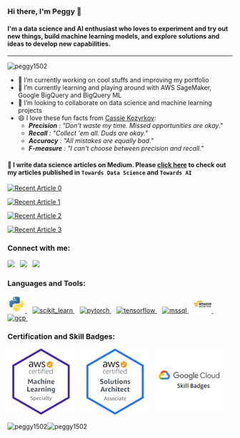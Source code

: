 ### Hi there, I'm Peggy 👋 

#### I'm a data science and AI enthusiast who loves to experiment and try out new things, build machine learning models, and explore solutions and ideas to develop new capabilities.
---

<p align="left"> <img src="https://komarev.com/ghpvc/?username=peggy1502&label=Profile%20views&color=0e75b6&style=flat" alt="peggy1502" /> </p>
<ul>
    <li>🔭 I’m currently working on cool stuffs and improving my portfolio</li>
    <li>🌱 I’m currently learning and playing around with AWS SageMaker, Google BigQuery and BigQuery ML</li>
    <li>👯 I’m looking to collaborate on data science and machine learning projects</li>
    <li>😄 I love these fun facts from <a href="https://www.linkedin.com/posts/kozyrkov_mfml-044-precision-vs-recall-activity-6825741484722032640-gYEy">Cassie Kozyrkov</a>:
        <ul>
            <li><i><b>Precision</b> : "Don't waste my time. Missed opportunities are okay."</i></li>
            <li><i><b>Recall</b> : "Collect 'em all. Duds are okay."</i></li>
            <li><i><b>Accuracy</b> : "All mistakes are equally bad."</i></li>
            <li><i><b>F-measure</b> : "I can't choose between precision and recall."</i></li>
        </ul>
    </li> 
    <!--
    <li>📝 I write data science articles on Medium, <a href="https://peggy1502.medium.com/">click here</a> to check out my articles published in <b>Towards Data Science</b> and <b>Towards AI</b>
    </li> 
    -->
</ul>

#### 📝 I write data science articles on Medium. Please <a href="https://peggy1502.medium.com/">click here</a> to check out my articles published in `Towards Data Science` and `Towards AI`

<p>
<a target="_blank" href="https://github-readme-medium-recent-article.vercel.app/medium/@peggy1502/0"><img src="https://github-readme-medium-recent-article.vercel.app/medium/@peggy1502/0" alt="Recent Article 0"></a>

<a target="_blank" href="https://github-readme-medium-recent-article.vercel.app/medium/@peggy1502/1"><img src="https://github-readme-medium-recent-article.vercel.app/medium/@peggy1502/1" alt="Recent Article 1"></a> 
    
<a target="_blank" href="https://github-readme-medium-recent-article.vercel.app/medium/@peggy1502/2"><img src="https://github-readme-medium-recent-article.vercel.app/medium/@peggy1502/2" alt="Recent Article 2"></a>    
    
<a target="_blank" href="https://github-readme-medium-recent-article.vercel.app/medium/@peggy1502/3"><img src="https://github-readme-medium-recent-article.vercel.app/medium/@peggy1502/3" alt="Recent Article 3"></a>    
</p>

<h3 align="left">Connect with me:</h3>

<a href="https://linkedin.com/in/peggy1502/"><img width="22px" src="https://cdn.jsdelivr.net/npm/simple-icons@v4/icons/linkedin.svg"></a>&nbsp;&nbsp;
<a href="https://public.tableau.com/profile/peggy.chang#!/"><img width="22px" src="https://cdn.jsdelivr.net/npm/simple-icons@v4/icons/tableau.svg"></a>&nbsp;&nbsp;
<a href="https://peggy1502.medium.com/"><img width="22px" src="https://cdn.jsdelivr.net/npm/simple-icons@v4/icons/medium.svg"></a>&nbsp;&nbsp;


<h3 align="left">Languages and Tools:</h3>
<p align="left"> 
<a href="https://www.python.org" target="_blank">
  <img src="https://raw.githubusercontent.com/devicons/devicon/master/icons/python/python-original.svg" alt="python" width="40" height="40"/> </a>&nbsp;&nbsp; 
<a href="https://scikit-learn.org/" target="_blank"> 
  <img src="https://upload.wikimedia.org/wikipedia/commons/0/05/Scikit_learn_logo_small.svg" alt="scikit_learn" width="40" height="40"/> </a>&nbsp;&nbsp;  
<a href="https://pytorch.org/" target="_blank"> 
  <img src="https://www.vectorlogo.zone/logos/pytorch/pytorch-icon.svg" alt="pytorch" width="40" height="40"/> </a>&nbsp;&nbsp; 
<a href="https://www.tensorflow.org" target="_blank"> 
  <img src="https://www.vectorlogo.zone/logos/tensorflow/tensorflow-icon.svg" alt="tensorflow" width="40" height="40"/> </a>&nbsp;&nbsp; 
<a href="https://www.microsoft.com/en-us/sql-server" target="_blank"> 
  <img src="https://cdn.cdnlogo.com/logos/m/21/microsoft-sql-server.svg" alt="mssql" width="40" height="40"/> </a>&nbsp;&nbsp;     
<a href="https://aws.amazon.com" target="_blank"> 
  <img src="https://raw.githubusercontent.com/devicons/devicon/master/icons/amazonwebservices/amazonwebservices-original-wordmark.svg" alt="aws" width="40" height="40"/> </a>&nbsp;&nbsp; 
<a href="https://cloud.google.com" target="_blank"> 
  <img src="https://www.vectorlogo.zone/logos/google_cloud/google_cloud-icon.svg" alt="gcp" width="40" height="40"/> </a>&nbsp;&nbsp; 
</p>

<h3 align="left">Certification and Skill Badges:</h3>
<p align="left"> 
<a href="https://www.credly.com/badges/24b73a41-060e-4922-944f-d419664271b9/public_url">
  <img src="https://raw.githubusercontent.com/peggy1502/peggy1502/master/aws-certified-machine-learning-specialty.png"></a> &nbsp;&nbsp; 
<a href="https://www.youracclaim.com/badges/9e89cedf-320a-49d2-a2c8-e77be1d36cb4/public_url">
  <img src="https://raw.githubusercontent.com/peggy1502/peggy1502/master/aws-certified-solutions-architect-associate.png"></a> &nbsp;&nbsp; 
<a href="https://google.qwiklabs.com/public_profiles/c0a951c2-747f-4e4a-9520-3a67696131fb">
  <img src="https://raw.githubusercontent.com/peggy1502/peggy1502/master/GoogleCloudSB.png"></a>
</p>

<!--Github stats -->
<p><img align="left" src="https://github-readme-stats.vercel.app/api/top-langs?username=peggy1502&show_icons=true&locale=en&layout=compact" alt="peggy1502" /></p>
<p>&nbsp;<img align="left" src="https://github-readme-stats.vercel.app/api?username=peggy1502&show_icons=true&locale=en" alt="peggy1502" /></p>


<!--
🌄 🌻 :basecamp: 🌴 
**peggy1502/peggy1502** is a ✨ _special_ ✨ repository because its `README.md` (this file) appears on your GitHub profile.

Here are some ideas to get you started:

- 🔭 I’m currently working on ...
- 🌱 I’m currently learning ...
- 👯 I’m looking to collaborate on ...
- 🤔 I’m looking for help with ...
- 💬 Ask me about ...
- 📫 How to reach me: ...
- 😄 Pronouns: ...
- ⚡ Fun fact: ...

**Connect with me:**  
<a href="mailto:peggy1502@gmail.com"><img width="22px" src="https://cdn.jsdelivr.net/npm/simple-icons@v4/icons/gmail.svg"></a>&nbsp;&nbsp;
<a href="mailto:peggy1502@gmail.com"><img height="20" src="https://raw.githubusercontent.com/peggy1502/peggy1502/master/envelope-square-solid.svg"></a>&nbsp;&nbsp;
<a href="https://linkedin.com/in/peggy1502/"><img height="18" src="https://raw.githubusercontent.com/peggy1502/peggy1502/master/linkedin.svg"></a>&nbsp;&nbsp;
<a href="https://public.tableau.com/profile/peggy.chang#!/"><img height="20" src="https://raw.githubusercontent.com/peggy1502/peggy1502/master/tableau.svg"></a>&nbsp;&nbsp;

<a href="https://opencv.org/" target="_blank"> <img src="https://www.vectorlogo.zone/logos/opencv/opencv-icon.svg" alt="opencv" width="40" height="40"/> </a> 
<a href="https://pytorch.org/" target="_blank"> <img src="https://www.vectorlogo.zone/logos/pytorch/pytorch-icon.svg" alt="pytorch" width="40" height="40"/> </a> 

<a href="https://www.sqlite.org/" target="_blank"> <img src="https://www.vectorlogo.zone/logos/sqlite/sqlite-icon.svg" alt="sqlite" width="40" height="40"/> </a> 
  <a href="https://www.mysql.com/" target="_blank"> <img src="https://raw.githubusercontent.com/devicons/devicon/master/icons/mysql/mysql-original-wordmark.svg" alt="mysql" width="40" height="40"/> </a>
  <a href="https://www.postgresql.org" target="_blank"> <img src="https://raw.githubusercontent.com/devicons/devicon/master/icons/postgresql/postgresql-original-wordmark.svg" alt="postgresql" width="40" height="40"/> </a>  
  
  <a href="https://postman.com" target="_blank"> <img src="https://www.vectorlogo.zone/logos/getpostman/getpostman-icon.svg" alt="postman" width="40" height="40"/> </a>&nbsp;&nbsp;   
-->





